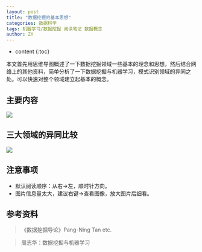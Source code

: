 ```yaml
---
layout: post
title: "数据挖掘的基本思想"
categories: 数据科学
tags: 机器学习/数据挖掘 阅读笔记 数据概念
author: ZY
---
```


* content
{:toc}

本文首先用思维导图概述了一下数据挖掘领域一些基本的理念和思想，然后结合网络上的其他资料，简单分析了一下数据挖掘与机器学习，模式识别领域的异同之处。可以快速对整个领域建立起基本的概念。




## 主要内容
![](https://raw.githubusercontent.com/woaielf/woaielf.github.io/master/_posts/Pic/2-data-mining.png)

## 三大领域的异同比较
![](https://raw.githubusercontent.com/woaielf/woaielf.github.io/master/_posts/Pic/2-data-mining2.png)

## 注意事项
- 默认阅读顺序：从右→左，顺时针方向。
- 图片信息量太大，建议右键→查看图像，放大图片后细看。

## 参考资料
> 《数据挖掘导论》Pang-Ning Tan etc.

> 周志华：数据挖掘与机器学习